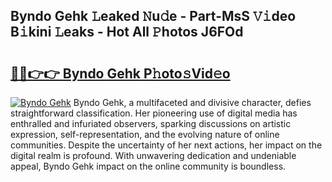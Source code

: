 ## Byndo Gehk 𝙻eaked 𝙽u𝚍e - Part-MsS 𝚅𝚒deo B𝚒kini 𝙻eaks - Hot All 𝙿hotos J6FOd

# <h2><a href="http://ld62vb.urlbe.top/?page=Byndo+Gehk">🔗🔗👉👉 Byndo Gehk P𝚑oto𝚜Vid𝚎o</a></h2>

[![Byndo Gehk](https://i.imgur.com/eBuTRDB.gif)](http://ld62vb.urlbe.top/?page=Byndo+Gehk)
Byndo Gehk, a multifaceted and divisive character, defies straightforward classification. Her pioneering use of digital media has enthralled and infuriated observers, sparking discussions on artistic expression, self-representation, and the evolving nature of online communities. Despite the uncertainty of her next actions, her impact on the digital realm is profound. With unwavering dedication and undeniable appeal, Byndo Gehk impact on the online community is boundless.
